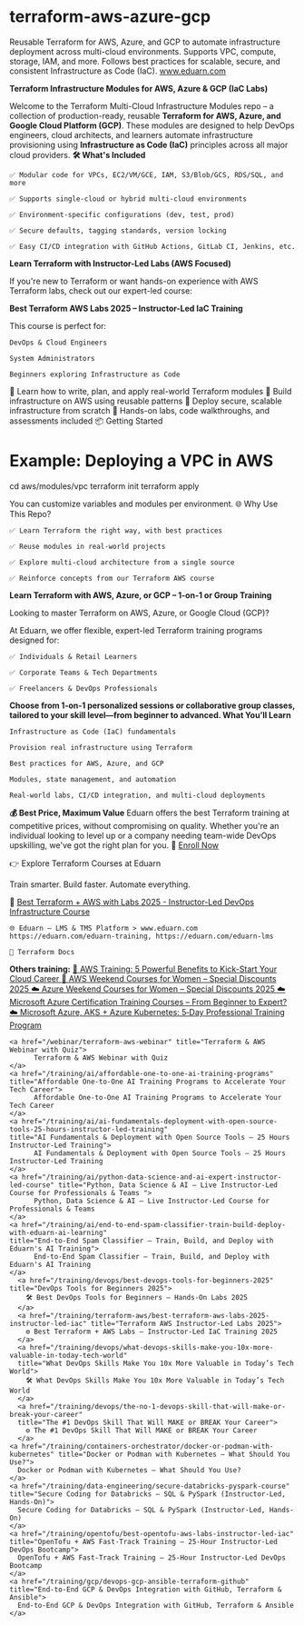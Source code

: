 # terraform-aws-azure-gcp
Reusable Terraform for AWS, Azure, and GCP to automate infrastructure deployment across multi-cloud environments. Supports VPC, compute, storage, IAM, and more. Follows best practices for scalable, secure, and consistent Infrastructure as Code (IaC). www.eduarn.com


**Terraform Infrastructure Modules for AWS, Azure & GCP (IaC Labs)**

Welcome to the Terraform Multi-Cloud Infrastructure Modules repo – a collection of production-ready, reusable **Terraform for AWS, Azure, and Google Cloud Platform (GCP)**. These modules are designed to help DevOps engineers, cloud architects, and learners automate infrastructure provisioning using **Infrastructure as Code (IaC)** principles across all major cloud providers.
**🛠 What's Included**

    ✅ Modular code for VPCs, EC2/VM/GCE, IAM, S3/Blob/GCS, RDS/SQL, and more

    ✅ Supports single-cloud or hybrid multi-cloud environments

    ✅ Environment-specific configurations (dev, test, prod)

    ✅ Secure defaults, tagging standards, version locking

    ✅ Easy CI/CD integration with GitHub Actions, GitLab CI, Jenkins, etc.

**Learn Terraform with Instructor-Led Labs (AWS Focused)**

If you're new to Terraform or want hands-on experience with AWS Terraform labs, check out our expert-led course:

**Best Terraform AWS Labs 2025 – Instructor-Led IaC Training**

This course is perfect for:

    DevOps & Cloud Engineers

    System Administrators

    Beginners exploring Infrastructure as Code

🔹 Learn how to write, plan, and apply real-world Terraform modules
🔹 Build infrastructure on AWS using reusable patterns
🔹 Deploy secure, scalable infrastructure from scratch
🔹 Hands-on labs, code walkthroughs, and assessments included
📦 Getting Started

# Example: Deploying a VPC in AWS
cd aws/modules/vpc
terraform init
terraform apply

You can customize variables and modules per environment.
🌐 Why Use This Repo?

    ✅ Learn Terraform the right way, with best practices

    ✅ Reuse modules in real-world projects

    ✅ Explore multi-cloud architecture from a single source

    ✅ Reinforce concepts from our Terraform AWS course


**Learn Terraform with AWS, Azure, or GCP – 1-on-1 or Group Training**

Looking to master Terraform on AWS, Azure, or Google Cloud (GCP)?

At Eduarn, we offer flexible, expert-led Terraform training programs designed for:

    ✅ Individuals & Retail Learners

    ✅ Corporate Teams & Tech Departments

    ✅ Freelancers & DevOps Professionals

**Choose from 1-on-1 personalized sessions or collaborative group classes, tailored to your skill level—from beginner to advanced.
What You’ll Learn**

    Infrastructure as Code (IaC) fundamentals

    Provision real infrastructure using Terraform

    Best practices for AWS, Azure, and GCP

    Modules, state management, and automation

    Real-world labs, CI/CD integration, and multi-cloud deployments

**💰 Best Price, Maximum Value**
Eduarn offers the best Terraform training at competitive prices, without compromising on quality. Whether you're an individual looking to level up or a company needing team-wide DevOps upskilling, we've got the right plan for you.
🔗 <a href="https://eduarn.com/?search=terraform#course">Enroll Now</a>

👉 Explore Terraform Courses at Eduarn

Train smarter. Build faster. Automate everything.


🔗 <a href="https://eduarn.com/training/terraform-aws/best-terraform-aws-labs-2025-instructor-led-iac">Best Terraform + AWS with Labs 2025 - Instructor-Led DevOps Infrastructure Course </a>

    🌐 Eduarn – LMS & TMS Platform > www.eduarn.com https://eduarn.com/eduarn-training, https://eduarn.com/eduarn-lms

    📘 Terraform Docs


**Others training:**
    <a href="/training/aws/aws-training-5-powerful-benefits-to-kick-start-your-cloud-career" title="AWS Training: 5 Powerful Benefits to Kick-Start Your Cloud Career">
          🚀 AWS Training: 5 Powerful Benefits to Kick-Start Your Cloud Career
    </a>
    <a href="/training/aws/aws-weekend-courses-for-women-special-discounts-2025" title="AWS Weekend Courses for Women 2025">
          🚀 AWS Weekend Courses for Women – Special Discounts 2025
    </a>
      <a href="/training/azure/azure-weekend-courses-for-women-special-discounts-2025" title="Azure Weekend Courses for Women 2025">
        ☁️ Azure Weekend Courses for Women – Special Discounts 2025
      </a>
      <a href="/training/azure/microsoft-azure-certification-training-courses" title="Microsoft Azure Certification Training Courses From Beginner to Expert?">
        ☁️ Microsoft Azure Certification Training Courses – From Beginner to Expert?
      </a>
      <a href="/training/azure/aks-azure-kubernetes-5‑day-professional-training-on-microsoft-cloud" 
      title="AKS + Azure Kubernetes: 5‑Day Professional Training Program">
        ☁️ Microsoft Azure, AKS + Azure Kubernetes: 5‑Day Professional Training Program
      </a>


    <a href="/webinar/terraform-aws-webinar" title="Terraform & AWS Webinar with Quiz">
          Terraform & AWS Webinar with Quiz
    </a>
    <a href="/training/ai/affordable-one-to-one-ai-training-programs" title="Affordable One-to-One AI Training Programs to Accelerate Your Tech Career">
          Affordable One-to-One AI Training Programs to Accelerate Your Tech Career
    </a>
    <a href="/training/ai/ai-fundamentals-deployment-with-open-source-tools-25-hours-instructor-led-training" 
    title="AI Fundamentals & Deployment with Open Source Tools – 25 Hours Instructor-Led Training">
          AI Fundamentals & Deployment with Open Source Tools – 25 Hours Instructor-Led Training
    </a>
    <a href="/training/ai/python-data-science-and-ai-expert-instructor-led-course" title="Python, Data Science & AI – Live Instructor-Led Course for Professionals & Teams ">
          Python, Data Science & AI – Live Instructor-Led Course for Professionals & Teams 
    </a>
    <a href="/training/ai/end-to-end-spam-classifier-train-build-deploy-with-eduarn-ai-learning" 
    title="End-to-End Spam Classifier – Train, Build, and Deploy with Eduarn's AI Training">
          End-to-End Spam Classifier – Train, Build, and Deploy with Eduarn's AI Training
    </a>
      <a href="/training/devops/best-devops-tools-for-beginners-2025" title="DevOps Tools for Beginners 2025">
        🛠️ Best DevOps Tools for Beginners – Hands-On Labs 2025
      </a>
      <a href="/training/terraform-aws/best-terraform-aws-labs-2025-instructor-led-iac" title="Terraform AWS Instructor-Led Labs 2025">
        ⚙️ Best Terraform + AWS Labs – Instructor-Led IaC Training 2025
      </a>
      <a href="/training/devops/what-devops-skills-make-you-10x-more-valuable-in-today-tech-world" 
      title="What DevOps Skills Make You 10x More Valuable in Today’s Tech World">
        🛠️ What DevOps Skills Make You 10x More Valuable in Today’s Tech World
      </a>
      <a href="/training/devops/the-no-1-devops-skill-that-will-make-or-break-your-career" 
      title="The #1 DevOps Skill That Will MAKE or BREAK Your Career">
        ⚙️ The #1 DevOps Skill That Will MAKE or BREAK Your Career
      </a>
    <a href="/training/containers-orchestrator/docker-or-podman-with-kubernetes" title="Docker or Podman with Kubernetes – What Should You Use?">
      Docker or Podman with Kubernetes – What Should You Use?
    </a>
    <a href="/training/data-engineering/secure-databricks-pyspark-course"
    title="Secure Coding for Databricks – SQL & PySpark (Instructor-Led, Hands-On)">
      Secure Coding for Databricks – SQL & PySpark (Instructor-Led, Hands-On)
    </a>
    <a href="/training/opentofu/best-opentofu-aws-labs-instructor-led-iac"
    title="OpenTofu + AWS Fast‑Track Training – 25‑Hour Instructor‑Led DevOps Bootcamp">
      OpenTofu + AWS Fast‑Track Training – 25‑Hour Instructor‑Led DevOps Bootcamp
    </a>
    <a href="/training/gcp/devops-gcp-ansible-terraform-github"
    title="End‑to‑End GCP & DevOps Integration with GitHub, Terraform & Ansible">
      End‑to‑End GCP & DevOps Integration with GitHub, Terraform & Ansible
    </a> 
